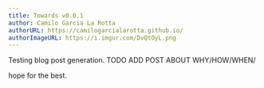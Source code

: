 ```yaml
---
title: Towards v0.0.1
author: Camilo Garcia La Rotta
authorURL: https://camilogarcialarotta.github.io/
authorImageURL: https://i.imgur.com/DvQtOyL.png
---
```


Testing blog post generation.
TODO ADD POST ABOUT WHY/HOW/WHEN/

<!-- truncate -->

hope for the best.
